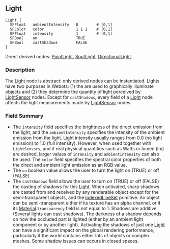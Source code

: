 ## Light

```
Light {
  SFFloat   ambientIntensity   0        # [0,1]
  SFColor   color              1 1 1    # [0,1]
  SFFloat   intensity          1        # [0,1]
  SFBool    on                 TRUE
  SFBool    castShadows        FALSE
}
```

Direct derived nodes: [PointLight](pointlight.md#pointlight),
[SpotLight](spotlight.md#spotlight),
[DirectionalLight](directionallight.md#directionallight).

### Description

The [Light](light.md#light) node is abstract: only derived nodes can be
instantiated. Lights have two purposes in Webots: (1) the are used to
graphically illuminate objects and (2) they determine the quantity of light
perceived by [LightSensor](lightsensor.md#lightsensor) nodes. Except for
`castShadows`, every field of a [Light](light.md#light) node affects the light
measurements made by [LightSensor](lightsensor.md#lightsensor) nodes.

### Field Summary

- The `intensity` field specifies the brightness of the direct emission from the
light, and the `ambientIntensity` specifies the intensity of the ambient
emission from the light. Light intensity usually ranges from 0.0 (no light
emission) to 1.0 (full intensity). However, when used together with
`LightSensors`, and if real physical quantities such as Watts or lumen (lm) are
desired, larger values of `intensity` and `ambientIntensity` can also be used.
The `color` field specifies the spectral color properties of both the direct and
ambient light emission as an RGB value.
- The `on` boolean value allows the user to turn the light on (TRUE) or off
(FALSE).
- The `castShadows` field allows the user to turn on (TRUE) or off (FALSE) the
casting of shadows for this [Light](light.md#light). When activated, sharp
shadows are casted from and received by any renderable object except for the
semi-transparent objects, and the
[IndexedLineSet](indexedlineset.md#indexedlineset) primitive. An object can be
semi-transparent either if its texture has an alpha channel, or if its
[Material](material.md#material).`transparency` field is not equal to 1. Shadows
are additive (Several lights can cast shadows). The darkness of a shadow depends
on how the occluded part is lighted (either by an ambient light component or by
another light). Activating the shadows of just one [Light](light.md#light) can
have a significant impact on the global rendering performance, particularly if
the world contains either lots of objects or complex meshes. Some shadow issues
can occurs in closed spaces.

